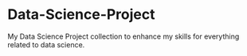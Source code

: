 # Data-Science-Project
My Data Science Project collection to enhance my skills for everything related to data science.
